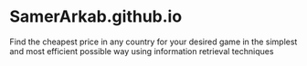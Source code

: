 # SamerArkab.github.io
 Find the cheapest price in any country for your desired game in the simplest and most efficient possible way using information retrieval techniques

